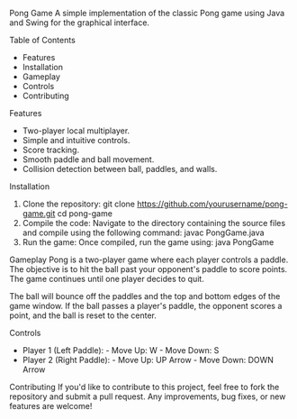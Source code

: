 Pong Game
A simple implementation of the classic Pong game using Java and Swing for the graphical interface.

Table of Contents
* Features
* Installation
* Gameplay
* Controls
* Contributing

Features
* Two-player local multiplayer.
* Simple and intuitive controls.
* Score tracking.
* Smooth paddle and ball movement.
* Collision detection between ball, paddles, and walls.

Installation
1. Clone the repository: git clone https://github.com/yourusername/pong-game.git
                      cd pong-game
2. Compile the code:
    Navigate to the directory containing the source files and compile using the following command: javac PongGame.java
3. Run the game:
    Once compiled, run the game using: java PongGame

Gameplay
Pong is a two-player game where each player controls a paddle. The objective is to hit the ball past your opponent's paddle to score points. The game continues until one player decides to quit.

The ball will bounce off the paddles and the top and bottom edges of the game window. If the ball passes a player's paddle, the opponent scores a point, and the ball is reset to the center.

Controls
* Player 1 (Left Paddle):
      - Move Up: W
      - Move Down: S
* Player 2 (Right Paddle):
      - Move Up: UP Arrow
      - Move Down: DOWN Arrow

Contributing
If you'd like to contribute to this project, feel free to fork the repository and submit a pull request. Any improvements, bug fixes, or new features are welcome!


